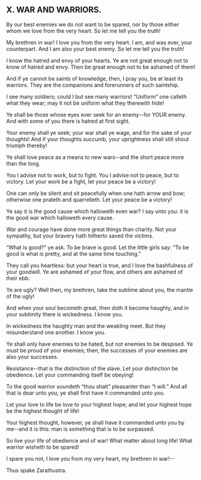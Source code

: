 ## X. WAR AND WARRIORS.

By our best enemies we do not want to be spared, nor by those either
whom we love from the very heart. So let me tell you the truth!

My brethren in war! I love you from the very heart. I am, and was ever,
your counterpart. And I am also your best enemy. So let me tell you the
truth!

I know the hatred and envy of your hearts. Ye are not great enough not
to know of hatred and envy. Then be great enough not to be ashamed of
them!

And if ye cannot be saints of knowledge, then, I pray you, be at least
its warriors. They are the companions and forerunners of such saintship.

I see many soldiers; could I but see many warriors! “Uniform” one
calleth what they wear; may it not be uniform what they therewith hide!

Ye shall be those whose eyes ever seek for an enemy--for YOUR enemy. And
with some of you there is hatred at first sight.

Your enemy shall ye seek; your war shall ye wage, and for the sake of
your thoughts! And if your thoughts succumb, your uprightness shall
still shout triumph thereby!

Ye shall love peace as a means to new wars--and the short peace more
than the long.

You I advise not to work, but to fight. You I advise not to peace, but
to victory. Let your work be a fight, let your peace be a victory!

One can only be silent and sit peacefully when one hath arrow and bow;
otherwise one prateth and quarrelleth. Let your peace be a victory!

Ye say it is the good cause which halloweth even war? I say unto you: it
is the good war which halloweth every cause.

War and courage have done more great things than charity. Not your
sympathy, but your bravery hath hitherto saved the victims.

“What is good?” ye ask. To be brave is good. Let the little girls say:
“To be good is what is pretty, and at the same time touching.”

They call you heartless: but your heart is true, and I love the
bashfulness of your goodwill. Ye are ashamed of your flow, and others
are ashamed of their ebb.

Ye are ugly? Well then, my brethren, take the sublime about you, the
mantle of the ugly!

And when your soul becometh great, then doth it become haughty, and in
your sublimity there is wickedness. I know you.

In wickedness the haughty man and the weakling meet. But they
misunderstand one another. I know you.

Ye shall only have enemies to be hated, but not enemies to be despised.
Ye must be proud of your enemies; then, the successes of your enemies
are also your successes.

Resistance--that is the distinction of the slave. Let your distinction
be obedience. Let your commanding itself be obeying!

To the good warrior soundeth “thou shalt” pleasanter than “I will.” And
all that is dear unto you, ye shall first have it commanded unto you.

Let your love to life be love to your highest hope; and let your highest
hope be the highest thought of life!

Your highest thought, however, ye shall have it commanded unto you by
me--and it is this: man is something that is to be surpassed.

So live your life of obedience and of war! What matter about long life!
What warrior wisheth to be spared!

I spare you not, I love you from my very heart, my brethren in war!--

Thus spake Zarathustra.




